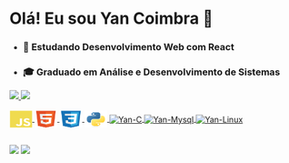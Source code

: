    # Olá! Eu sou Yan Coimbra 👋
- ### 🌱 Estudando Desenvolvimento Web com React
- ### 🎓 Graduado em Análise e Desenvolvimento de Sistemas

<div align="left">
  <a href="https://github.com/yancoim">
  <img height="180em" src="https://github-readme-stats-yancoim.vercel.app/api?username=yancoim&show_icons=true&theme=gotham&include_all_commits=true&count_private=true"/>
  <img height="180em" src="https://github-readme-stats-yancoim.vercel.app/api/top-langs/?username=yancoim&layout=compact&langs_count=7&theme=gotham"/>
</div>
 <div style="display:inline_block" align="left"> <br>
   <img align="center" alt="Yan-Js" height="30" width="40" src="https://raw.githubusercontent.com/devicons/devicon/master/icons/javascript/javascript-plain.svg">
   <img align="center" alt="Yan-HTML" height="30" width="40" src="https://raw.githubusercontent.com/devicons/devicon/master/icons/html5/html5-original.svg">
   <img align="center" alt="Yan-CSS" height="30" width="40" src="https://raw.githubusercontent.com/devicons/devicon/master/icons/css3/css3-original.svg">
   <img align="center" alt="Yan-Python" height="30" width="40" src="https://raw.githubusercontent.com/devicons/devicon/master/icons/python/python-original.svg">
   <img align="center" alt="Yan-C" height="30" width="40" src="https://cdn.jsdelivr.net/gh/devicons/devicon/icons/c/c-original.svg" />
   <img align="center" alt="Yan-Mysql" height="30" width="40" src="https://cdn.jsdelivr.net/gh/devicons/devicon/icons/mysql/mysql-original.svg" />
   <img align="center" alt="Yan-Linux" height="30" width="40" src="https://cdn.jsdelivr.net/gh/devicons/devicon/icons/linux/linux-original.svg" />
</div>
 
 ##
 
 <div style="display:inline_block" align="left">
  <a href="https://www.linkedin.com/in/yan-coimbra/" target="_blank"><img src="https://img.shields.io/badge/LinkedIn-0077B5?style=for-the-badge&logo=linkedin&logoColor=white" target="_blank"></a>
  <a href="mailto:yancoim@gmail.com"><img src="https://img.shields.io/badge/Gmail-D14836?style=for-the-badge&logo=gmail&logoColor=white" target="_blank"></a>
</div>
